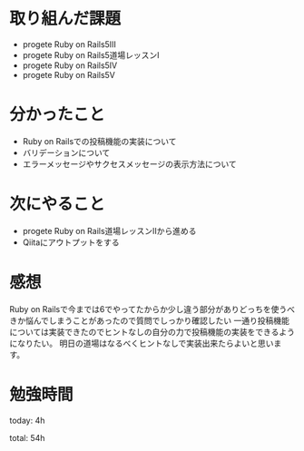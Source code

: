 # 取り組んだ課題
- progete Ruby on Rails5Ⅲ
- progete Ruby on Rails5道場レッスンⅠ
- progete Ruby on Rails5Ⅳ
- progete Ruby on Rails5Ⅴ

# 分かったこと
- Ruby on Railsでの投稿機能の実装について
- バリデーションについて
- エラーメッセージやサクセスメッセージの表示方法について

# 次にやること
- progete Ruby on Rails道場レッスンⅡから進める
- Qiitaにアウトプットをする

# 感想
Ruby on Railsで今までは6でやってたからか少し違う部分がありどっちを使うべきか悩んでしまうことがあったので質問でしっかり確認したい
一通り投稿機能については実装できたのでヒントなしの自分の力で投稿機能の実装をできるようになりたい。
明日の道場はなるべくヒントなしで実装出来たらよいと思います。


# 勉強時間
today: 4h

total: 54h
